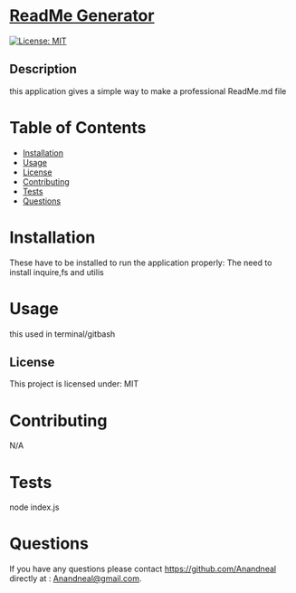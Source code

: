 # <u> ReadMe Generator </u> 
[![License: MIT](https://img.shields.io/badge/License-MIT-yellow.svg)](https://opensource.org/licenses/MIT)
  ## Description
this application gives a simple way to make a professional ReadMe.md file
# Table of Contents 
* [Installation](#installation)
* [Usage](#usage)
* [License](#license)
* [Contributing](#contributing)
* [Tests](#tests)
* [Questions](#questions)
# Installation
These have to be installed to run the application properly: The need to install inquire,fs and utilis
# Usage
 this used in terminal/gitbash
## License
This project is licensed under: MIT
# Contributing
N/A
# Tests
node index.js
# Questions
If you have any questions please contact https://github.com/Anandneal directly at : Anandneal@gmail.com.
